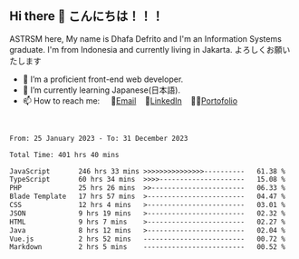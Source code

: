 ## Hi there 👋 こんにちは！！！
ASTRSM here, My name is Dhafa Defrito and I'm an Information Systems graduate. I'm from Indonesia and currently living in Jakarta. よろしくお願いたします

- 🔭 I’m a proficient front-end web developer.
- 🌱 I’m currently learning Japanese(日本語).
- 📫 How to reach me: &nbsp;&nbsp;&nbsp;&nbsp;📧[Email](ddefrito@gmail.com)&nbsp;&nbsp;&nbsp;&nbsp;💼[LinkedIn](https://www.linkedin.com/in/dhafa-defrita-rama-yudistira-9357a9229/)&nbsp;&nbsp;&nbsp;&nbsp;👨‍🎨[Portofolio](https://ddefrito.vercel.app/)
<br>
<!-- <p align="left">
<a href="https://github.com/ASTRSM">
  <img height="180em" src="https://github-readme-stats-eight-theta.vercel.app/api?username=ASTRSM&show_icons=true&theme=dracula&include_all_commits=true&count_private=true"/>
  <img height="180em" src="https://github-readme-stats-eight-theta.vercel.app/api/top-langs/?username=ASTRSM&layout=compact&langs_count=8&theme=dracula"/>
</a>
</p> -->

<!--START_SECTION:waka-->

```txt
From: 25 January 2023 - To: 31 December 2023

Total Time: 401 hrs 40 mins

JavaScript       246 hrs 33 mins >>>>>>>>>>>>>>>----------   61.38 %
TypeScript       60 hrs 34 mins  >>>>---------------------   15.08 %
PHP              25 hrs 26 mins  >>-----------------------   06.33 %
Blade Template   17 hrs 57 mins  >------------------------   04.47 %
CSS              12 hrs 4 mins   >------------------------   03.01 %
JSON             9 hrs 19 mins   >------------------------   02.32 %
HTML             9 hrs 7 mins    >------------------------   02.27 %
Java             8 hrs 12 mins   >------------------------   02.04 %
Vue.js           2 hrs 52 mins   -------------------------   00.72 %
Markdown         2 hrs 5 mins    -------------------------   00.52 %
```

<!--END_SECTION:waka-->
